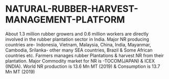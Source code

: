 # NATURAL-RUBBER-HARVEST-MANAGEMENT-PLATFORM
About 1.3 million rubber growers and 0.6 million workers are directly involved in the rubber plantation sector in India. Major NR producing countries are- Indonesia, Vietnam, Malaysia, China, India, Mayanmar, Cambodia, Srilanka- other many SEA countries, Brazil & Some African countries etc. Farmers manages rubber Plantations & harvest NR from their plantation. Major Commodity market for NR is -TOCOM(JAPAN) & ICEX (INDIA). World NR production is 13.6 Mn MT (2019) & Consumption is 13.7 Mn MT (2019)
